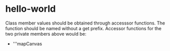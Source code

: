 # hello-world

Class member values should be obtained through accesssor functions. The function should be named without a get prefix. Accessor functions for the two private members above would be:
* '''mapCanvas
